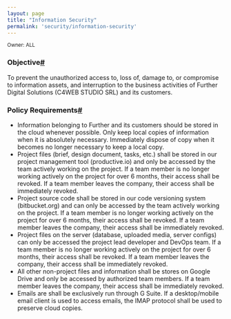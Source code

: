 ```yaml
---
layout: page
title: "Information Security"
permalink: 'security/information-security'
---
```

<small class="owner">Owner: ALL</small>

### Objective[#](#information-security-objective)
To prevent the unauthorized access to, loss of, damage to, or compromise to information assets, and interruption to the business activities of Further Digital Solutions (C4WEB STUDIO SRL) and its customers.

### Policy Requirements[#](#information-security-policy-requirement)
- Information belonging to Further and its customers should be stored in the cloud whenever possible. Only keep local copies of information when it is absolutely necessary. Immediately dispose of copy when it becomes no longer necessary to keep a local copy.
- Project files (brief, design document, tasks, etc.) shall be stored in our project management tool (productive.io) and only be accessed by the team actively working on the project. If a team member is no longer working actively on the project for over 6 months, their access shall be revoked. If a team member leaves the company, their access shall be immediately revoked.
- Project source code shall be stored in our code versioning system (bitbucket.org) and can only be accessed by the team actively working on the project. If a team member is no longer working actively on the project for over 6 months, their access shall be revoked. If a team member leaves the company, their access shall be immediately revoked.
- Project files on the server (database, uploaded media, server configs) can only be accessed the project lead developer and DevOps team. If a team member is no longer working actively on the project for over 6 months, their access shall be revoked. If a team member leaves the company, their access shall be immediately revoked.
- All other non-project files and information shall be stores on Google Drive and only be accessed by authorized team members. If a team member leaves the company, their access shall be immediately revoked.
- Emails are shall be exclusively run through G Suite. If a desktop/mobile email client is used to access emails, the IMAP protocol shall be used to preserve cloud copies.